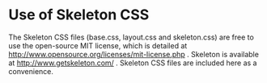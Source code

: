 Use of Skeleton CSS
===================

The Skeleton CSS files (base.css, layout.css and skeleton.css) are free to use the open-source MIT license, which is detailed at http://www.opensource.org/licenses/mit-license.php . Skeleton is available at http://www.getskeleton.com/ . Skeleton CSS files are included here as a convenience.